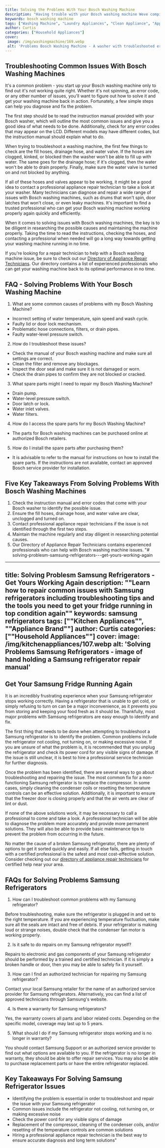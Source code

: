 ```yaml
---
title: Solving the Problems With Your Bosch Washing Machine
description: "Having trouble with your Bosch washing machine Weve compiled helpful tips and tricks to get it up and running again in no time With easy-to-follow instructions and expert advice on repair learn how to solve the problems with your Bosch washing machine"
keywords: bosch washing machine
tags: ["Washing Machine", "Laundry Appliances", "Clean Appliance", "Appliance Brand"]
author: Curtis
categories: ["Household Appliances"]
cover: 
 image: /img/washingmachine/169.webp
 alt: 'Problems Bosch Washing Machine - A washer with troubleshooted error codes displayed onscreen'
---
```

## Troubleshooting Common Issues With Bosch Washing Machines

It's a common problem - you start up your Bosch washing machine only to find out it's not working quite right. Whether it's not spinning, an error code, or any other number of issues, you'll want to figure out how to solve it and get your washing machine back in action. Fortunately, a few simple steps can help you diagnose and fix the problem.

The first step should be to read the instruction manual provided with your Bosch washer, which will outline the most common issues and give you a good idea of what needs to be done. Additionally, check for any error codes that may appear on the LCD. Different models may have different codes, but the instruction manual should explain what to do.

When trying to troubleshoot a washing machine, the first few things to check are the fill hoses, drainage hose, and water valve. If the hoses are clogged, kinked, or blocked then the washer won't be able to fill up with water. The same goes for the drainage hose; if it's clogged, then the water won't be able to drain properly. Finally, make sure the water valve is turned on and not blocked by anything. 

If all of these hoses and valves appear to be working, it might be a good idea to contact a professional appliance repair technician to take a look at your washer. Many technicians can diagnose and repair a wide range of issues with Bosch washing machines, such as drums that won't spin, door latches that won't close, or even leaky machines. It's important to find a trusted professional who can get your Bosch washing machine working properly again quickly and efficiently. 

When it comes to solving issues with Bosch washing machines, the key is to be diligent in researching the possible causes and maintaining the machine properly. Taking the time to read the instructions, checking the hoses, and contacting a professional when needed will go a long way towards getting your washing machine running in no time. 

If you're looking for a repair technician to help with a Bosch washing machine issue, be sure to check out our [Directory of Appliance Repair Technicians](./pages/appliance-repair-technicians). Our directory contains a list of experienced professionals who can get your washing machine back to its optimal performance in no time.

## FAQ - Solving Problems With Your Bosch Washing Machine

1. What are some common causes of problems with my Bosch Washing Machine?
 - Incorrect setting of water temperature, spin speed and wash cycle. 
 - Faulty lid or door lock mechanism. 
 - Problematic hose connections, filters, or drain pipes. 
 - Faulty water-level pressure switch. 
2. How do I troubleshoot these issues?
 - Check the manual of your Bosch washing machine and make sure all settings are correct. 
 - Clean the filter and remove any blockages. 
 - Inspect the door seal and make sure it is not damaged or worn. 
 - Check the drain pipes to confirm they are not blocked or cracked. 
3. What spare parts might I need to repair my Bosch Washing Machine?
 - Drain pump. 
 - Water-level pressure switch. 
 - Door latch or lock. 
 - Water inlet valves. 
 - Water filters. 
4. How do I access the spare parts for my Bosch Washing Machine? 
 - The parts for Bosch washing machines can be purchased online at authorized Bosch retailers. 
5. How do I install the spare parts after purchasing them?
 - It is advisable to refer to the manual for instructions on how to install the spare parts. If the instructions are not available, contact an approved Bosch service provider for installation.

## Five Key Takeaways From Solving Problems With Bosch Washing Machines

1. Check the instruction manual and error codes that come with your Bosch washer to identify the possible issue.
2. Ensure the fill hoses, drainage hose, and water valve are clear, unclogged and turned on.
3. Contact professional appliance repair technicians if the issue is not identified through the first two steps.
4. Maintain the machine regularly and stay diligent in researching potential causes. 
5. Our Directory of Appliance Repair Technicians contains experienced professionals who can help with Bosch washing machine issues.
"# solving-problesm-samsung-refrigerators---get-yours-working-again
---
title: Solving Problesm Samsung Refrigerators - Get Yours Working Again
description: ""Learn how to repair common issues with Samsung refrigerators including troubleshooting tips and the tools you need to get your fridge running in top condition again""
keywords: samsung refrigerators
tags: [""Kitchen Appliances"", ""Appliance Brand""]
author: Curtis
categories: [""Household Appliances""]
cover: 
 image: /img/kitchenappliances/107.webp
 alt: 'Solving Problems Samsung Refrigerators - image of hand holding a Samsung refrigerator repair manual'
---
## Get Your Samsung Fridge Running Again
It is an incredibly frustrating experience when your Samsung refrigerator stops working correctly. Having a refrigerator that is unable to get cold, or simply refusing to turn on can be a major inconvenience, as it prevents you from storing and keeping your food fresh as it should be. Thankfully, most major problems with Samsung refrigerators are easy enough to identify and fix. 

The first thing that needs to be done when attempting to troubleshoot a Samsung refrigerator is to identify the problem. Common problems include the refrigerator not cooling, not turning on, or making excessive noise. If you are unsure of what the problem is, it is recommended that you unplug the refrigerator and check its power cord for any visible signs of damage. If the issue is still unclear, it is best to hire a professional service technician for further diagnosis.

Once the problem has been identified, there are several ways to go about troubleshooting and repairing the issue. The most common fix for a non-functioning Samsung refrigerator is to replace the compressor. In some cases, simply cleaning the condenser coils or resetting the temperature controls can be an effective solution. Additionally, it is important to ensure that the freezer door is closing properly and that the air vents are clear of lint or dust.

If none of the above solutions work, it may be necessary to call a professional to come and take a look. A professional technician will be able to diagnose the problem more accurately and provide more permanent solutions. They will also be able to provide basic maintenance tips to prevent the problem from occurring in the future. 

No matter the cause of a broken Samsung refrigerator, there are plenty of options to get it sorted quickly and easily. If all else fails, getting in touch with a certified professional is the safest and most cost-effective solution. Consider checking out our [directory of appliance repair technicians](./pages/appliance-repair-technicians) for certified help near your area.

## FAQs for Solving Problems Samsung Refrigerators 

1. How can I troubleshoot common problems with my Samsung refrigerator?
	
 Before troubleshooting, make sure the refrigerator is plugged in and set to the right temperature. If you are experiencing temperature fluctuation, make sure all the seals are intact and free of debris. If your refrigerator is making loud or strange noises, double check that the condenser fan motor is working properly.

2. Is it safe to do repairs on my Samsung refrigerator myself?
	
 Repairs to electronic and gas components of your Samsung refrigerator should be performed by a trained and certified technician. If it is simply a broken handle or door, then you may be able to safely fix it yourself.

3. How can I find an authorized technician for repairing my Samsung refrigerator?
	
 Contact your local Samsung retailer for the name of an authorized service provider for Samsung refrigerators. Alternatively, you can find a list of approved technicians through Samsung's website.

4. Is there a warranty for Samsung refrigerators?
	
 Yes, the warranty covers all parts and labor related costs. Depending on the specific model, coverage may last up to 5 years.

5. What should I do if my Samsung refrigerator stops working and is no longer in warranty?
	
 You should contact Samsung Support or an authorized service provider to find out what options are available to you. If the refrigerator is no longer in warranty, they should be able to offer repair services. You may also be able to purchase replacement parts or have the entire refrigerator replaced.

## Key Takeaways For Solving Samsung Refrigerator Issues
- Identifying the problem is essential in order to troubleshoot and repair the issue with your Samsung refrigerator
- Common issues include the refrigerator not cooling, not turning on, or making excessive noise
- Check the power cord for any visible signs of damage
- Replacement of the compressor, cleaning of the condenser coils, and/or resetting of the temperature controls are common solutions
- Hiring a professional appliance repair technician is the best way to ensure accurate diagnosis and long term solutions"
